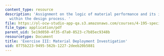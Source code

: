 ```yaml
---
content_type: resource
description: 'Assignment on the logic of material performance and its incorporation
  within the design process. '
file: https://ol-ocw-studio-app-qa.s3.amazonaws.com/courses/4-195-special-problems-in-architectural-design-spring-2005/0775b2239495562b12272deeb20b5881_ex3.pdf
file_type: application/pdf
parent_uid: 5e19d050-4f35-d7a0-8523-c7b85ec9348b
resourcetype: Document
title: 'Exercise III: Material Deployment Investigation'
uid: 0775b223-9495-562b-1227-2deeb20b5881
---
```

